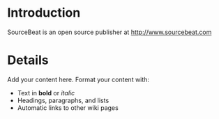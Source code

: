 # Introduction #

SourceBeat is an open source publisher at http://www.sourcebeat.com


# Details #

Add your content here.  Format your content with:
  * Text in **bold** or _italic_
  * Headings, paragraphs, and lists
  * Automatic links to other wiki pages